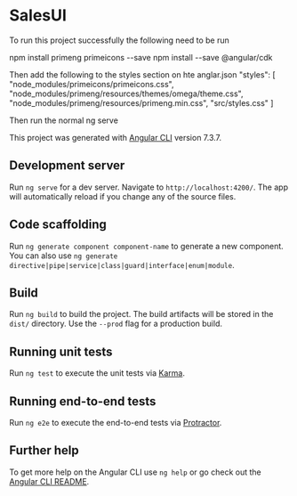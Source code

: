 # SalesUI

To run this project successfully the following need to be run

  npm install primeng primeicons --save
  npm install --save @angular/cdk

Then add the following to the styles section on hte anglar.json
     "styles": [
                "node_modules/primeicons/primeicons.css",
                "node_modules/primeng/resources/themes/omega/theme.css",
                "node_modules/primeng/resources/primeng.min.css",
                "src/styles.css"
              ]
  
Then run the normal ng serve




This project was generated with [Angular CLI](https://github.com/angular/angular-cli) version 7.3.7.

## Development server

Run `ng serve` for a dev server. Navigate to `http://localhost:4200/`. The app will automatically reload if you change any of the source files.

## Code scaffolding

Run `ng generate component component-name` to generate a new component. You can also use `ng generate directive|pipe|service|class|guard|interface|enum|module`.

## Build

Run `ng build` to build the project. The build artifacts will be stored in the `dist/` directory. Use the `--prod` flag for a production build.

## Running unit tests

Run `ng test` to execute the unit tests via [Karma](https://karma-runner.github.io).

## Running end-to-end tests

Run `ng e2e` to execute the end-to-end tests via [Protractor](http://www.protractortest.org/).

## Further help

To get more help on the Angular CLI use `ng help` or go check out the [Angular CLI README](https://github.com/angular/angular-cli/blob/master/README.md).
